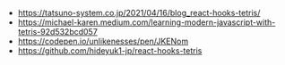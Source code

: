 - https://tatsuno-system.co.jp/2021/04/16/blog_react-hooks-tetris/
- https://michael-karen.medium.com/learning-modern-javascript-with-tetris-92d532bcd057
- https://codepen.io/unlikenesses/pen/JKENom
- https://github.com/hideyuk1-jp/react-hooks-tetris